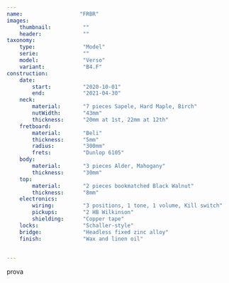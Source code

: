 ```yaml
---
name:                  "FRBR"
images:
    thumbnail:          ""
    header:             ""
taxonomy:
    type:               "Model"
    serie:              ""
    model:              "Verso"
    variant:            "B4.F"
construction:
    date:
        start:          "2020-10-01"
        end:            "2021-04-30"
    neck:
        material:       "7 pieces Sapele, Hard Maple, Birch"
        nutWidth:       "43mm"
        thickness:      "20mm at 1st, 22mm at 12th"
    fretboard:
        material:       "Beli"
        thickness:      "5mm"  
        radius:         "300mm"
        frets:          "Dunlop 6105"
    body:
        material:       "3 pieces Alder, Mahogany"
        thickness:      "30mm"
    top:
        material:       "2 pieces bookmatched Black Walnut"
        thickness:      "8mm"
    electronics:
        wiring:         "3 positions, 1 tone, 1 volume, Kill switch"
        pickups:        "2 HB Wilkinson"
        shielding:      "Copper tape"
    locks:              "Schaller-style"
    bridge:             "Headless fixed zinc alloy"
    finish:             "Wax and linen oil"

        
---
```


prova
